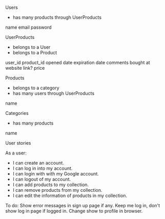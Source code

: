 Users
  - has many products through UserProducts

  name
  email
  password

UserProducts
  - belongs to a User
  - belongs to a Product

  user_id
  product_id
  opened date
  expiration date
  comments
  bought at
  website link?
  price

  <!-- rails generate resource UserProducts user_id:integer product_id:integer opened_at:date expiration_date:date comments:text bought_at:string website:string prince:decimal --no-test-framework -->

Products
  - belongs to a category
  - has many users through UserProducts

  name

  <!-- rails generate resource Products name:string brand_id:integer category_id:integer --no-test-framework -->

  Categories
  - has many products


  name

User stories

As a user:
- I can create an account.
- I can log in into my account.
- I can login with with my Google account.
- I can logout of my account.
- I can add products to my collection.
- I can remove products from my collection.
- I can edit the information of products in my collection.

To do:
Show error messages in sign up page if any.
Keep me log in, don't show log in page if logged in.
Change show to profile in browser.
